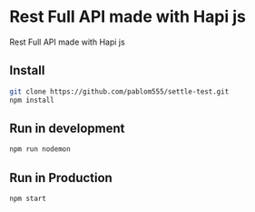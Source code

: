 # Rest Full API made with Hapi js

Rest Full API made with Hapi js

## Install

```bash
git clone https://github.com/pablom555/settle-test.git
npm install
```

## Run in development
```bash
npm run nodemon
```

## Run in Production
```bash
npm start
```
